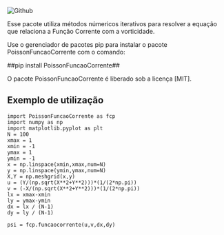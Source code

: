 ![Github](https://img.shields.io/badge/GitHub-100000?style=for-the-badge&logo=github&logoColor=white)

Esse pacote utiliza métodos númericos iterativos para resolver a equação que relaciona a Função Corrente com a vorticidade. 

Use o gerenciador de pacotes pip para instalar o pacote PoissonFuncaoCorrente com o comando:

##pip install PoissonFuncaoCorrente##

O pacote PoissonFuncaoCorrente é liberado sob a licença [MIT].

## Exemplo de utilização
```
import PoissonFuncaoCorrente as fcp
import numpy as np
import matplotlib.pyplot as plt 
N = 100
xmax = 1
xmin = -1
ymax = 1
ymin = -1
x = np.linspace(xmin,xmax,num=N)
y = np.linspace(ymin,ymax,num=N)
X,Y = np.meshgrid(x,y)
u = (Y/(np.sqrt(X**2+Y**2)))*(1/(2*np.pi))
v = (-X/(np.sqrt(X**2+Y**2)))*(1/(2*np.pi))
lx = xmax-xmin
ly = ymax-ymin
dx = lx / (N-1)
dy = ly / (N-1)

psi = fcp.funcaocorrente(u,v,dx,dy)
```

